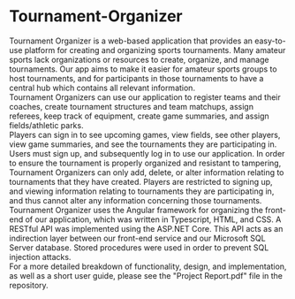 # Tournament-Organizer
Tournament Organizer is a web-based application that provides an easy-to-use platform for creating and organizing sports tournaments. Many amateur sports lack organizations or resources to create, organize, and manage tournaments. Our app aims to make it easier for amateur sports groups to host tournaments, and for participants in those tournaments to have a central hub which contains all relevant information.  
Tournament Organizers can use our application to register teams and their coaches, create tournament structures and team matchups, assign referees, keep track of equipment, create game summaries, and assign fields/athletic parks.  
Players can sign in to see upcoming games, view fields, see other players, view game summaries, and see the tournaments they are participating in.
Users must sign up, and subsequently log in to use our application. In order to ensure the tournament is properly organized and resistant to tampering, Tournament Organizers can only add, delete, or alter information relating to tournaments that they have created. Players are restricted to signing up, and viewing information relating to tournaments they are participating in, and thus cannot alter any information concerning those tournaments.  
Tournament Organizer uses the Angular framework for organizing the front-end of our application, which was written in Typescript, HTML, and CSS. A RESTful API was implemented using the ASP.NET Core. This API acts as an indirection layer between our front-end service and our Microsoft SQL Server database. Stored procedures were used in order to prevent SQL injection attacks.  
For a more detailed breakdown of functionality, design, and implementation, as well as a short user guide, please see the "Project Report.pdf" file in the repository.


